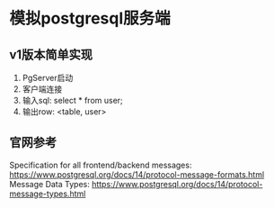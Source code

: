 # 模拟postgresql服务端
## v1版本简单实现
1. PgServer启动
2. 客户端连接
3. 输入sql: select * from user;
4. 输出row: <table, user>
## 官网参考
Specification for all frontend/backend messages: <https://www.postgresql.org/docs/14/protocol-message-formats.html></br>
Message Data Types: <https://www.postgresql.org/docs/14/protocol-message-types.html>